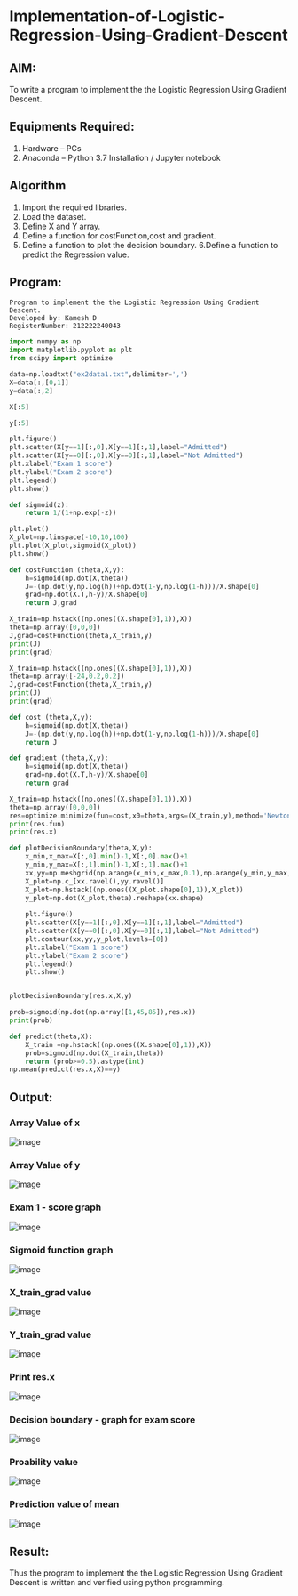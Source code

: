 # Implementation-of-Logistic-Regression-Using-Gradient-Descent

## AIM:
To write a program to implement the the Logistic Regression Using Gradient Descent.

## Equipments Required:
1. Hardware – PCs
2. Anaconda – Python 3.7 Installation / Jupyter notebook

## Algorithm
1. Import the required libraries.
2. Load the dataset.
3. Define X and Y array.
4. Define a function for costFunction,cost and gradient.
5. Define a function to plot the decision boundary. 6.Define a function to predict the 
   Regression value.

## Program:
```
Program to implement the the Logistic Regression Using Gradient Descent.
Developed by: Kamesh D
RegisterNumber: 212222240043
```
```python
import numpy as np
import matplotlib.pyplot as plt
from scipy import optimize

data=np.loadtxt("ex2data1.txt",delimiter=',')
X=data[:,[0,1]]
y=data[:,2]

X[:5]

y[:5]

plt.figure()
plt.scatter(X[y==1][:,0],X[y==1][:,1],label="Admitted")
plt.scatter(X[y==0][:,0],X[y==0][:,1],label="Not Admitted")
plt.xlabel("Exam 1 score")
plt.ylabel("Exam 2 score")
plt.legend()
plt.show()

def sigmoid(z):
    return 1/(1+np.exp(-z))

plt.plot()
X_plot=np.linspace(-10,10,100)
plt.plot(X_plot,sigmoid(X_plot))
plt.show()

def costFunction (theta,X,y):
    h=sigmoid(np.dot(X,theta))
    J=-(np.dot(y,np.log(h))+np.dot(1-y,np.log(1-h)))/X.shape[0]
    grad=np.dot(X.T,h-y)/X.shape[0]
    return J,grad

X_train=np.hstack((np.ones((X.shape[0],1)),X))
theta=np.array([0,0,0])
J,grad=costFunction(theta,X_train,y)
print(J)
print(grad)

X_train=np.hstack((np.ones((X.shape[0],1)),X))
theta=np.array([-24,0.2,0.2])
J,grad=costFunction(theta,X_train,y)
print(J)
print(grad)

def cost (theta,X,y):
    h=sigmoid(np.dot(X,theta))
    J=-(np.dot(y,np.log(h))+np.dot(1-y,np.log(1-h)))/X.shape[0]
    return J

def gradient (theta,X,y):
    h=sigmoid(np.dot(X,theta))
    grad=np.dot(X.T,h-y)/X.shape[0]
    return grad

X_train=np.hstack((np.ones((X.shape[0],1)),X))
theta=np.array([0,0,0])
res=optimize.minimize(fun=cost,x0=theta,args=(X_train,y),method='Newton-CG',jac=gradient)
print(res.fun)
print(res.x)

def plotDecisionBoundary(theta,X,y):
    x_min,x_max=X[:,0].min()-1,X[:,0].max()+1
    y_min,y_max=X[:,1].min()-1,X[:,1].max()+1
    xx,yy=np.meshgrid(np.arange(x_min,x_max,0.1),np.arange(y_min,y_max,0.1))
    X_plot=np.c_[xx.ravel(),yy.ravel()]
    X_plot=np.hstack((np.ones((X_plot.shape[0],1)),X_plot))
    y_plot=np.dot(X_plot,theta).reshape(xx.shape)
    
    plt.figure()
    plt.scatter(X[y==1][:,0],X[y==1][:,1],label="Admitted")
    plt.scatter(X[y==0][:,0],X[y==0][:,1],label="Not Admitted")
    plt.contour(xx,yy,y_plot,levels=[0])
    plt.xlabel("Exam 1 score")
    plt.ylabel("Exam 2 score")
    plt.legend()
    plt.show()


plotDecisionBoundary(res.x,X,y)

prob=sigmoid(np.dot(np.array([1,45,85]),res.x))
print(prob)

def predict(theta,X):
    X_train =np.hstack((np.ones((X.shape[0],1)),X))
    prob=sigmoid(np.dot(X_train,theta))
    return (prob>=0.5).astype(int)
np.mean(predict(res.x,X)==y)
```

## Output:
### Array Value of x
![image](https://github.com/KameshLeVI/-Implementation-of-Logistic-Regression-Using-Gradient-Descent/assets/120780633/d9ab87e8-58dc-436a-adba-0390436d26a8)

### Array Value of y
![image](https://github.com/KameshLeVI/-Implementation-of-Logistic-Regression-Using-Gradient-Descent/assets/120780633/c3dfd3a6-7677-458c-9937-16409940f1f9)

### Exam 1 - score graph
![image](https://github.com/KameshLeVI/-Implementation-of-Logistic-Regression-Using-Gradient-Descent/assets/120780633/cbe518eb-4fa5-4f6b-8fa6-1410339e2759)

### Sigmoid function graph
![image](https://github.com/KameshLeVI/-Implementation-of-Logistic-Regression-Using-Gradient-Descent/assets/120780633/0d6714d9-a6fb-4605-a446-90c9ff6bb1fa)

### X_train_grad value
![image](https://github.com/KameshLeVI/-Implementation-of-Logistic-Regression-Using-Gradient-Descent/assets/120780633/ece6116e-1299-46dc-8030-475fc261b6cf)

### Y_train_grad value
![image](https://github.com/KameshLeVI/-Implementation-of-Logistic-Regression-Using-Gradient-Descent/assets/120780633/92fd22bf-778d-47d6-b35d-50ac2f5d95a8)

### Print res.x
![image](https://github.com/KameshLeVI/-Implementation-of-Logistic-Regression-Using-Gradient-Descent/assets/120780633/7e482e86-e94f-488d-b25d-ae6c5969c3b1)

### Decision boundary - graph for exam score
![image](https://github.com/KameshLeVI/-Implementation-of-Logistic-Regression-Using-Gradient-Descent/assets/120780633/cd203767-73de-4273-93a7-5036115bca0b)

### Proability value
![image](https://github.com/KameshLeVI/-Implementation-of-Logistic-Regression-Using-Gradient-Descent/assets/120780633/4bbf5019-b6d1-420d-a1b8-91cce3eb222e)

### Prediction value of mean
![image](https://github.com/KameshLeVI/-Implementation-of-Logistic-Regression-Using-Gradient-Descent/assets/120780633/2d042d26-483e-473a-9415-9ca7f917420e)

## Result:
Thus the program to implement the the Logistic Regression Using Gradient Descent is written and verified using python programming.

